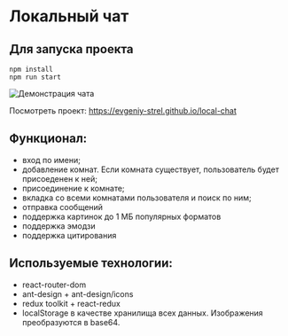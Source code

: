 # Локальный чат

## Для запуска проекта

```
npm install
npm run start
```

![Демонстрация чата](https://i.ibb.co/p0JtBx8/local-chat-new.png)

Посмотреть проект: https://evgeniy-strel.github.io/local-chat

## Функционал:
- вход по имени;
- добавление комнат. Если комната существует, пользователь будет присоеденен к ней;
- присоединение к комнате;
- вкладка со всеми комнатами пользователя и поиск по ним;
- отправка сообщений
- поддержка картинок до 1 МБ популярных форматов
- поддержка эмодзи
- поддержка цитирования

## Используемые технологии:
- react-router-dom
- ant-design + ant-design/icons
- redux toolkit + react-redux
- localStorage в качестве хранилища всех данных. Изображения преобразуются в base64.


